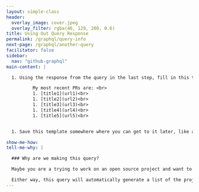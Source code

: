 ```yaml
---
layout: simple-class
header:
  overlay_image: cover.jpeg
  overlay_filter: rgba(46, 129, 200, 0.6)
title: Using Out Query Response
permalink: /graphql/query-info
next-page: /graphql/another-query
facilitator: false
sidebar:
  nav: "github-graphql"
main-content: |

  1. Using the response from the query in the last step, fill in this template.

          My most recent PRs are: <br>
          1. [title1](url1)<br>
          1. [title2](url2)<br>
          1. [title3](url3)<br>
          1. [title4](url4)<br>
          1. [title5](url5)<br>


  1. Save this template somewhere where you can get to it later, like a text editor or as a comment in an issue.

show-me-how:
tell-me-why: |

  ### Why are we making this query?

  Maybe you are a trying to work on an open source project and want to provide a consistently updated list of other projects you have contributed to. Perhaps you are trying to land a job and want to show your potential employer the projects that you work on. Maybe you already have a job, but you want to be able to show your team or manager what you have been working on recently.

  Either way, this query will automatically generate a list of the projects that you are actively contributing to, and more importantly, doing it automagically.
---
```

